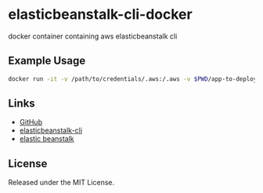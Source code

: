elasticbeanstalk-cli-docker
===========================
docker container containing aws elasticbeanstalk cli


Example Usage
-------------

```bash
docker run -it -v /path/to/credentials/.aws:/.aws -v $PWD/app-to-deploy:/src/app -w /src/app checktheflow/elasticbeanstalk-cli eb deploy
```

Links
-----

- [GitHub](https://github.com/checktheflow/elasticbeanstalk-cli-docker)
- [elasticbeanstalk-cli](https://docs.aws.amazon.com/elasticbeanstalk/latest/dg/eb-cli3.html)
- [elastic beanstalk](https://aws.amazon.com/elasticbeanstalk/)


License
-------

Released under the MIT License.
